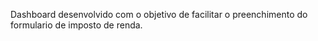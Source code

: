 Dashboard desenvolvido com o objetivo de facilitar o preenchimento do formulario de imposto de renda.
